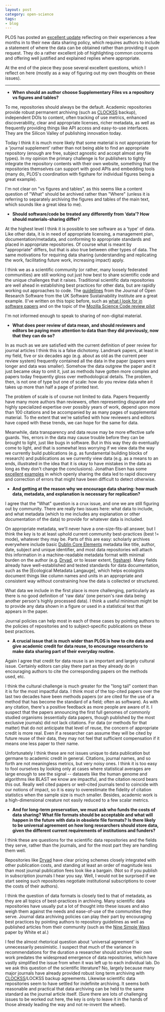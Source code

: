 ```yaml
---
layout: post
category: open-science
tags:
- blog
---
```


PLOS has posted an [excellent
update](http://blogs.plos.org/biologue/2014/05/30/plos-data-policy-update/)
reflecting on their experiences a few months in to their new data sharing
policy, which requires authors to include a statement of where the data
can be obtained rather than providing it upon request. They do a rather
excellent job of highlighting common concerns and offering well justified
and explained replies where appropriate.


At the end of the piece they pose several excellent questions, which I reflect on here
(mostly as a way of figuring out my own thoughts on these issues).

----------------


- __When should an author choose Supplementary Files vs a repository
vs figures and tables?__

To me, repositories should always be the default. Academic repositories
provide robust permanent archiving (such as [CLOCKSS]
backup), independent DOIs to content, often tracking of use metrics,
enhanced discoverability, clear and appropriate licenses, richer metadata,
as well as frequently providing things like API access and easy-to-use
interfaces.  They are the Silicon Valley of publishing innovation today.

Today I think it is much more likely that some material is not
appropriate for a 'journal supplement' rather than not being able to
find an appropriate repository (enough are free, subject agnostic and
accept almost any file types). In my opinion the primary challenge is
for publishers to tightly integrate the repository contents with their
own website, something that the repositories themselves can support
with good APIs and embedding tools (many do, PLOS's coordination with
figshare for individual figures being a great example).

I'm not clear on "vs figures and tables", as this seems like a content
question of "What" should be archived rather than "Where" (unless it is
referring to separately archiving the figures and tables of the main text,
which sounds like a great idea to me).

- __Should software/code be treated any differently from ‘data’? How
should materials-sharing differ?__

At the highest level I think it is possible to see software as a 'type'
of data. Like other data, it is in need of appropriate licensing, a
management plan, documentation/metadata, and conforming to appropriate
standards and placed in appropriate repositories.  Of course what is meant
by "appropriate" differs, but that is also true between other types of
data. The same motivations for requiring data sharing (understanding and
replicating the work, facilitating future work, increasing impact) apply.

I think we as a scientific community (or rather, many loosely federated
communities) are still working out just how best to share scientific
code and the unique challenges that it raises.  Traditional scientific
data repositories are well ahead in establishing best practices for
other data, but are rapidly working out approaches to code. The [guidelines](http://openresearchsoftware.metajnl.com/about/editorialPolicies)
from the Journal of Open Research Software from the UK Software
Sustainability Institute are a great example. (I've written on this topic
before, such as [what I look for in software papers](http://www.carlboettiger.info/2013/06/13/what-I-look-for-in-software-papers.html) and on the topic
of the [Mozilla Science Code review pilot](www.carlboettiger.info/2013/09/25/mozilla-software-review.html)

I'm not informed enough to speak to sharing of non-digital material.

- __What does peer review of data mean, and should reviewers and editors
be paying more attention to data than they did previously, now that they
can do so?__


In as much as we are satisfied with the current definition of peer review
for journal articles I think this is a false dichotomy. Landmark papers, at
least in my field, five or six decades ago (e.g. about as old as the
current peer review system) frequently contained all the data in the paper
(papers were longer and data was smaller).  Somehow the data outgrew the
paper and it just became okay to omit it, just as methods have gotten more
complex and papers today frequently gloss over methodological details. The
problem, then, is not one of type but one of scale: how do you review data
when it takes up more than half a page of printed text.

The problem of scale is of course not limited to data. Papers frequently
have many more authors than reviewers, often representing disparate and
highly specialized expertise over possibly years of work, depend upon more
than 100 citations and be accompanied by as many pages of supplemental material.
To the extent that we're satisfied with how reviewers and editors have coped
with these trends, we can hope for the same for data.

Meanwhile, data transparency and data reuse may be more effective safe guards.
Yes, errors in the data may cause trouble before they can be brought to light,
just like bugs in software.  But in this way they do eventually come to light,
and that is somewhat less worrying if we view data the way we currently build publications
(e.g. as fundamental building blocks of research) and publications as we currently
view data (e.g. as a means to an ends, illustrated in the idea that it is okay to have
mistakes in the data as long as they don't change the conclusions). Jonathan Eisen
has some [excellent](http://www.slideshare.net/phylogenomics/jonathan-eisen-talk-on-open-science-at-bosc2012-ismb "see slide 13") [examples](https://www.youtube.com/watch?v=oWZzUe3Kxeo) in which openly sharing the data led to rapid
discovery and correction of errors that might have been difficult to detect
otherwise.



- __And getting at the reason why we encourage data sharing: how much data,
metadata, and explanation is necessary for replication?__

I agree that the "What" question is a crux issue, and one we are still
figuring out by community. There are really two issues here: what data
to include, and what metadata (which to me includes any explanation or
other documentation of the data) to provide for whatever data is included.


On appropriate metadata, we'll never have a one-size-fits-all answer, but
I think the key is to at least uphold current community best-practices
(best != mode), whatever they may be. Parts of this are easy: scholarly
archives everywhere include basic [Dublin Core Elements] metadata
like title, author, date, subject and unique identifier, and most
data repositories will attach this information in a machine-readable
metadata format with minimal burden on the author (e.g. [Dryad], or to
lesser extent, [figshare]).  Many fields already have well-established
and tested standards for data documentation, such as the [Ecological
Metadata Langauge], which helps ecologists document things like column
names and units in an appropriate and consistent way without constraining
how the data is collected or structured.

What data we include in the first place is more challenging, particularly
as there is no good definition of 'raw data' (one person's raw data being
another person's highly processed data). I think a useful minimum might
be to provide any data shown in a figure or used in a statistical test
that appears in the paper.

Journal policies can help most in each of these cases by pointing authors
to the policies of repositories and to subject-specific publications on
these best practices.


- __A crucial issue that is much wider than PLOS is how to cite data and
give academic credit for data reuse, to encourage researchers to make
data sharing part of their everyday routine.__

Again I agree that credit for data reuse is an important and largely
cultural issue. Certainly editors can play there part as they already do
in encouraging authors to cite the corresponding papers on the methods
used, etc.

I think the cultural challenge is much greater for the "long tail" content
than it is for the most impactful data. I think most of the top-cited
papers over the last two decades have been methods papers (or are cited
for the use of a method that has become the standard of a field; often
as software).  As with any citation, there's a positive feedback as more
people are aware of it.  I suspect that the papers announcing the first
full genomes of commonly studied organisms (essentially data papers,
though published by the most exclusive journals) did not lack citations.
For data (or methods for that matter) that do not anticipate that level
of reuse, the concern of appropriate credit is more real. Even if a
researcher can assume they will be cited by future reuse of their data,
they may not feel that sufficient compensation if it means one less
paper to their name.

Unfortunately I think these are not issues unique to data publication but
germane to academic credit in general. Citations, journal names, and so
forth are not meaningless metrics, but very noisy ones.  I think it is too
easy to fool ourselves by looking only at cases where statistical averages
are large enough to see the signal -- datasets like the human genome and
algorithms like BLAST we know are impactful, and the citation record bears
this out. Really well cited papers or well-cited journals tend to coincide
with our notions of impact, so it is easy to overestimate the fidelity
of citation statistics when the sample size is much smaller. Besides,
academic work is a high-dimensional creature not easily reduced to a few
scalar metrics. <!--(I think that is why, at least in the US, we tend
to place more trust in the opinions of people over current metrics.)-->



- __And for long-term preservation, we must ask who funds the costs of
data sharing?  What file formats should be acceptable and what will
happen in the future with data in obsolete file formats? Is there likely
to be universal agreement on how long researchers should store data,
given the different current requirements of institutions and funders?__

I think these are questions for the scientific data repositories and the
fields they serve, rather than the journals, and for the most part they
are handling them well.

Repositories like [Dryad] have clear pricing schemes closely integrated
with other publication costs, and standing at least an order of magnitude
less than most journal publication fees look like a bargain. (Not so if
you publish in subscription journals I hear you say.  Well, I would not
be surprised if we start seeing such repositories negotiate institutional
subscriptions to cover the costs of their authors).

I think the question of data formats is closely tied to that of metadata,
as they are all topics of best-practices in archiving. Many scientific
data repositories have usually put a lot of thought into these issues
and also weigh them against the needs and ease-of-use of the communities
they serve.  Journal data archiving policies can play their part by
encouraging best practices by pointing authors to repository guidelines as
well as published articles from their community (such as the [Nine Simple
Ways](http://library.queensu.ca/ojs/index.php/IEE/article/view/4608)
paper by White et al.)

I feel the almost rhetorical question about 'universal agreement'
is unnecessarily pessimistic.  I suspect that much of the variance in
recommendations for the duration a researcher should archive their own
work predates the widespread emergence of data repositories, which have
vastly simplified the issue from when it was left up to each individual
lab.  Do we ask this question of the scientific literature? No, largely
because many major journals have already provided robust long term
archiving with [CLOCKSS]/LOCKSS backup agreements.  Likewise scientific
data repositories seem to have settled for indefinite archiving.  It seems
both reasonable and practical that data archiving can be held to the
same standard as the journal article itself. (Sure there are lots of
challenging issues to be worked out here, the key is only to leave it in
the hands of those already leading the way and not re-invent the wheel).



[Dublin Core Elements]: http://en.wikipedia.org/wiki/Dublin_Core
[Ecological Metadata Language]: http://en.wikipedia.org/wiki/Ecological_Metadata_Language
[figshare]: http://figshare.org
[Dryad]: http://datadryad.org
[CLOCKSS]: http://clockss.org


